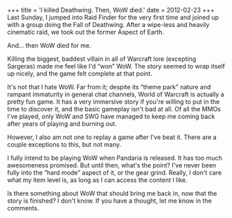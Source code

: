 +++
title = 'I killed Deathwing. Then, WoW died.'
date = 2012-02-23
+++
Last Sunday, I jumped into Raid Finder for the very first time and joined up with a group doing the Fall of Deathwing. After a wipe-less and heavily cinematic raid, we took out the former Aspect of Earth.

And… then WoW died for me.

Killing the biggest, baddest villain in all of Warcraft lore (excepting Sargeras) made me feel like I'd “won” WoW. The story seemed to wrap itself up nicely, and the game felt complete at that point.

It's not that I hate WoW. Far from it; despite its “theme park” nature and rampant immaturity in general chat channels, World of Warcraft is actually a pretty fun game. It has a very immersive story if you're willing to put in the time to discover it, and the basic gameplay isn't bad at all. Of all the MMOs I've played, only WoW and SWG have managed to keep me coming back after years of playing and burning out.

However, I also am not one to replay a game after I've beat it. There are a couple exceptions to this, but not many.

I fully intend to be playing WoW when Pandaria is released. It has too much awesomeness promised. But until then, what's the point? I've never been fully into the “hard mode” aspect of it, or the gear grind. Really, I don't care what my item level is, as long as I can access the content I like.

Is there something about WoW that should bring me back in, now that the story is finished? I don't know. If you have a thought, let me know in the comments.
